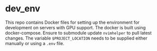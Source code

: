 # dev_env
This repo contains Docker files for setting up the environment for development on servers with GPU support. The docker is built using docker-compose. Ensure to submodule update `nvimhelper` to pull latest changes. The variable `$PROJECT_LOCATION` needs to be supplied either manually or using a `.env` file. 
